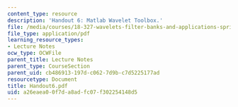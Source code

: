```yaml
---
content_type: resource
description: 'Handout 6: Matlab Wavelet Toolbox.'
file: /media/courses/18-327-wavelets-filter-banks-and-applications-spring-2003/a26eaea00f7da8adfc07f302254148d5_Handout6.pdf
file_type: application/pdf
learning_resource_types:
- Lecture Notes
ocw_type: OCWFile
parent_title: Lecture Notes
parent_type: CourseSection
parent_uid: cb486913-197d-c062-7d9b-c7d5225177ad
resourcetype: Document
title: Handout6.pdf
uid: a26eaea0-0f7d-a8ad-fc07-f302254148d5
---
```


